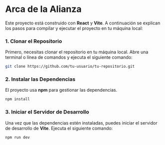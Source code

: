 # Arca de la Alianza

Este proyecto está construido con **React** y **Vite**. A continuación se explican los pasos para compilar y ejecutar el proyecto en tu máquina local:

### 1. Clonar el Repositorio
Primero, necesitas clonar el repositorio en tu máquina local. Abre una terminal o línea de comandos y ejecuta el siguiente comando:
```bash
git clone https://github.com/tu-usuario/tu-repositorio.git
```

### 2. Instalar las Dependencias
El proyecto usa **npm** para gestionar las dependencias.
```bash
npm install
```

### 3. Iniciar el Servidor de Desarrollo
Una vez que las dependencias estén instaladas, puedes iniciar el servidor de desarrollo de **Vite**. Ejecuta el siguiente comando:
```bash
npm run dev
```